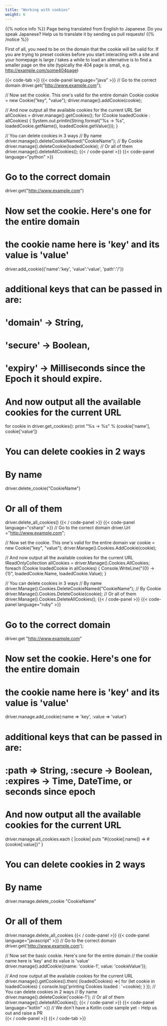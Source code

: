 ```yaml
---
title: "Working with cookies"
weight: 6
---
```


{{% notice info %}}
<i class="fas fa-language"></i> Page being translated from 
English to Japanese. Do you speak Japanese? Help us to translate
it by sending us pull requests!
{{% /notice %}}

First of all, you need to be on the domain that the cookie will be
valid for. If you are trying to preset cookies before
you start interacting with a site and your homepage is large / takes a while to load
an alternative is to find a smaller page on the site (typically the 404 page is small, 
e.g. http://example.com/some404page)

{{< code-tab >}}
  {{< code-panel language="java" >}}
// Go to the correct domain
driver.get("http://www.example.com");

// Now set the cookie. This one's valid for the entire domain
Cookie cookie = new Cookie("key", "value");
driver.manage().addCookie(cookie);

// And now output all the available cookies for the current URL
Set<Cookie> allCookies = driver.manage().getCookies();
for (Cookie loadedCookie : allCookies) {
    System.out.println(String.format("%s -> %s", loadedCookie.getName(), loadedCookie.getValue()));
}

// You can delete cookies in 3 ways
// By name
driver.manage().deleteCookieNamed("CookieName");
// By Cookie
driver.manage().deleteCookie(loadedCookie);
// Or all of them
driver.manage().deleteAllCookies();
  {{< / code-panel >}}
  {{< code-panel language="python" >}}
# Go to the correct domain
driver.get("http://www.example.com")

# Now set the cookie. Here's one for the entire domain
# the cookie name here is 'key' and its value is 'value'
driver.add_cookie({'name':'key', 'value':'value', 'path':'/'})
# additional keys that can be passed in are:
# 'domain' -> String, 
# 'secure' -> Boolean, 
# 'expiry' -> Milliseconds since the Epoch it should expire.

# And now output all the available cookies for the current URL
for cookie in driver.get_cookies():
    print "%s -> %s" % (cookie['name'], cookie['value'])

# You can delete cookies in 2 ways
# By name
driver.delete_cookie("CookieName")
# Or all of them
driver.delete_all_cookies()
  {{< / code-panel >}}
  {{< code-panel language="csharp" >}}
// Go to the correct domain
driver.Url ="http://www.example.com";

// Now set the cookie. This one's valid for the entire domain
var cookie = new Cookie("key", "value");
driver.Manage().Cookies.AddCookie(cookie);

// And now output all the available cookies for the current URL
IReadOnlyCollection<Cookie> allCookies = driver.Manage().Cookies.AllCookies;
foreach (Cookie loadedCookie in allCookies) {
    Console.WriteLine("{0} -> {1}", loadedCookie.Name, loadedCookie.Value);
}

// You can delete cookies in 3 ways
// By name
driver.Manage().Cookies.DeleteCookieNamed("CookieName");
// By Cookie
driver.Manage().Cookies.DeleteCookie(cookie);
// Or all of them
driver.Manage().Cookies.DeleteAllCookies();
  {{< / code-panel >}}
  {{< code-panel language="ruby" >}}
# Go to the correct domain
driver.get "http://www.example.com"

# Now set the cookie. Here's one for the entire domain
# the cookie name here is 'key' and its value is 'value'
driver.manage.add_cookie(:name => 'key', :value => 'value')
# additional keys that can be passed in are:
# :path => String, :secure -> Boolean, :expires -> Time, DateTime, or seconds since epoch

# And now output all the available cookies for the current URL
driver.manage.all_cookies.each { |cookie| 
    puts "#{cookie[:name]} => #{cookie[:value]}" 
}

# You can delete cookies in 2 ways
# By name
driver.manage.delete_cookie "CookieName"
# Or all of them
driver.manage.delete_all_cookies
  {{< / code-panel >}}
  {{< code-panel language="javascript" >}}
// Go to the correct domain
driver.get('http://www.example.com');

// Now set the basic cookie. Here's one for the entire domain
// the cookie name here is 'key' and its value is 'value'
driver.manage().addCookie({name: 'cookie-1', value: 'cookieValue'});

// And now output all the available cookies for the current URL
driver.manage().getCookies().then( (loadedCookies) =>{
    for (let cookie in loadedCookies) {
    console.log('printing Cookies loaded : '+cookie);
    }
});
// You can delete cookies in 2 ways
// By name
driver.manage().deleteCookie('cookie-1');
// Or all of them
driver.manage().deleteAllCookies();
  {{< / code-panel >}}
  {{< code-panel language="kotlin" >}}
// We don't have a Kotlin code sample yet -  Help us out and raise a PR  
  {{< / code-panel >}}
{{< / code-tab >}}

